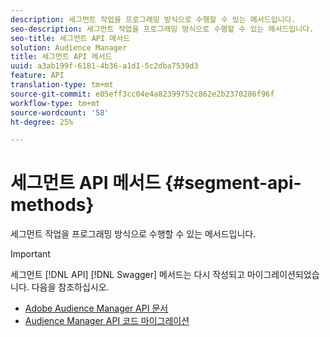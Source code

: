```yaml
---
description: 세그먼트 작업을 프로그래밍 방식으로 수행할 수 있는 메서드입니다.
seo-description: 세그먼트 작업을 프로그래밍 방식으로 수행할 수 있는 메서드입니다.
seo-title: 세그먼트 API 메서드
solution: Audience Manager
title: 세그먼트 API 메서드
uuid: a3ab199f-6181-4b36-a1d1-5c2dba7539d3
feature: API
translation-type: tm+mt
source-git-commit: e05eff3cc04e4a82399752c862e2b2370286f96f
workflow-type: tm+mt
source-wordcount: '58'
ht-degree: 25%

---
```



# 세그먼트 API 메서드 {#segment-api-methods}

세그먼트 작업을 프로그래밍 방식으로 수행할 수 있는 메서드입니다.

>[!IMPORTANT]
>
>세그먼트 [!DNL API] [!DNL Swagger] 메서드는 다시 작성되고 마이그레이션되었습니다. 다음을 참조하십시오.
>
>* [Adobe Audience Manager API 문서](https://bank.demdex.com/portal/swagger/index.html)
>* [Audience Manager API 코드 마이그레이션](../../api/api-swagger-migration.md)